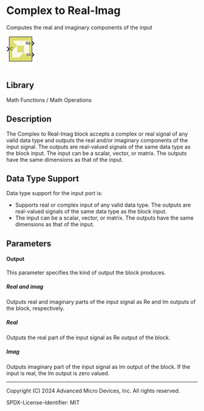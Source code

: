 # Complex to Real-Imag

Computes the real and imaginary components of the input

![](./Images/block.png)

## Library

Math Functions / Math Operations

## Description

The Complex to Real-Imag block accepts a complex or real signal of any
valid data type and outputs the real and/or imaginary components of the
input signal. The outputs are real-valued signals of the same data type
as the block input. The input can be a scalar, vector, or matrix. The
outputs have the same dimensions as that of the input.

## Data Type Support

Data type support for the input port is:

- Supports real or complex input of any valid data type. The outputs are
  real-valued signals of the same data type as the block input.
- The input can be a scalar, vector, or matrix. The outputs have the
  same dimensions as that of the input.

## Parameters

#### Output  
This parameter specifies the kind of output the block produces.
##### Real and imag
Outputs real and imaginary parts of the input signal as Re and Im outputs of the block, respectively.

##### Real
Outputs the real part of the input signal as Re output of the block.

##### Imag
Outputs imaginary part of the input signal as Im output of the block. If the input is real, the Im output is zero valued.



--------------
Copyright (C) 2024 Advanced Micro Devices, Inc.
All rights reserved.

SPDX-License-Identifier: MIT
